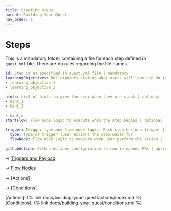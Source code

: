 ```yaml
---
title: Creating Steps
parent: Building Your Quest
nav_order: 1
---
```


# Steps

This is a mandatory folder containing a file for each step defined in `quest.yml` file. There are no rules regarding the file names.

```yaml
id: Step id as specified in quest.yml file | mandatory
learningObjectives: Bulletpoints stating what users will learn to do in the quest | mandatory
- learning_objective_1
- learning_objective_2
- ...
hints: List of hints to give the user when they are stuck | optional
- hint_1
- hint_2
- ...
- hint_n
startFlow: Flow node logic to execute when the step begins | optional
	...
trigger: Trigger type and flow node logic. Each step has one trigger | mandatory
  type: Type of trigger (user action) the step waits for
  flowNode: Flow node logic to execute when user perform the action | mandatory
    ...
githubAction: Github Actions configuration to run in opened PRs | optional
```

→ [Triggers and Payload](triggers-and-payloads.html)

→ [Flow Nodes](flow-nodes.html)

→ [Actions]

→ [Conditions]
    

    
[Actions]: {% link docs/building-your-quest/actions/index.md %}
[Conditions]: {% link docs/building-your-quest/conditions.md %}
